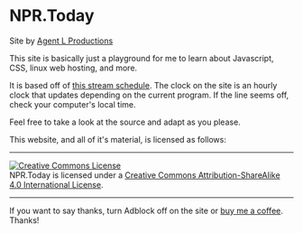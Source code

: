 <html lang="en-US">
  <body>
    <h1>NPR.Today</h1>
    <p>Site by <a href="http://agentl.productions">Agent L Productions</a></p>
    <p>This site is basically just a playground for me to learn about Javascript, CSS, linux web hosting, and more.</p>
    <p>It is based off of <a href="http://www.npr.org/audiohelp/progstream.html" target="_blank">this stream schedule</a>. The clock on the site is an hourly clock that updates depending on the current program. If the line seems off, check your computer's local time.</p>
    <p>Feel free to take a look at the source and adapt as you please.</p>
    <p>This website, and all of it's material, is licensed as follows:<br />
    <hr>
    <a rel="license" href="http://creativecommons.org/licenses/by-sa/4.0/"><img alt="Creative Commons License" style="border-width:0" src="https://i.creativecommons.org/l/by-sa/4.0/88x31.png" /></a><br /><span xmlns:dct="http://purl.org/dc/terms/" property="dct:title">NPR.Today</span> is licensed under a <a rel="license" href="http://creativecommons.org/licenses/by-sa/4.0/">Creative Commons Attribution-ShareAlike 4.0 International License</a>.
    <hr>
    <p>If you want to say thanks, turn Adblock off on the site or <a href="https://www.paypal.com/cgi-bin/webscr?cmd=_s-xclick&hosted_button_id=3QSLHAJW2FVBQ" target="_blank">buy me a coffee</a>. Thanks!
  </body>
</html>
